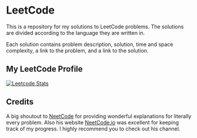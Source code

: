 # LeetCode

This is a repository for my solutions to LeetCode problems. The solutions are divided according to the language they are written in.

Each solution contains problem description, solution, time and space complexity, a link to the problem, and a link to the solution.

## My LeetCode Profile

[![Leetcode Stats](https://leetcard.jacoblin.cool/ChiragAgg5k?theme=dark)](https://leetcode.com/ChiragAgg5k/)

## Credits

A big shoutout to [NeetCode](https://www.youtube.com/c/NeetCode?app=desktop) for providing wonderful explanations for literally every problem. Also his website [NeetCode.io](https://neetcode.io/) was excellent for keeping track of my progress. I highly recommend you to check out his channel.

